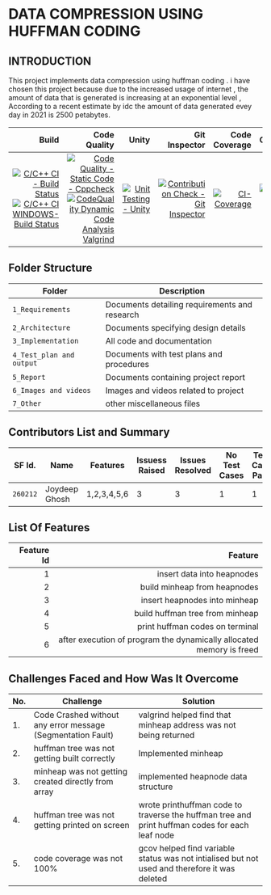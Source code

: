 # DATA COMPRESSION USING HUFFMAN CODING 
## INTRODUCTION 

This project implements data compression using huffman coding . i have chosen this project because due to the increased usage of internet , the amount of data that is generated is increasing at an exponential level , According to a recent estimate by idc the amount of data generated evey day in 2021 is 2500 petabytes. 



Build | Code Quality | Unity | Git Inspector| Code Coverage | Codacy
|---------:|------------:|-----------:|-----------:|----------------:|----------------:|
| [![C/C++ CI - Build Status](https://github.com/joydeep2899/260212_miniproject/actions/workflows/c-cpp.yml/badge.svg?branch=main&event=push)](https://github.com/joydeep2899/260212_miniproject/actions/workflows/c-cpp.yml) [![C/C++ CI WINDOWS- Build Status](https://github.com/joydeep2899/260212_miniproject/actions/workflows/windows.yml/badge.svg?branch=main&event=push)](https://github.com/joydeep2899/260212_miniproject/actions/workflows/windows.yml) | [![Code Quality - Static Code - Cppcheck](https://github.com/joydeep2899/260212_miniproject/actions/workflows/arc-cppcheck.yml/badge.svg?branch=main&event=push)](https://github.com/joydeep2899/260212_miniproject/actions/workflows/arc-cppcheck.yml)[![CodeQuality Dynamic Code Analysis Valgrind](https://github.com/joydeep2899/260212_miniproject/actions/workflows/arc-dynamic-code-quality.yml/badge.svg?branch=main&event=push)](https://github.com/joydeep2899/260212_miniproject/actions/workflows/arc-dynamic-code-quality.yml)| [![Unit Testing - Unity](https://github.com/joydeep2899/260212_miniproject/actions/workflows/arc-unity.yml/badge.svg?branch=main&event=push)](https://github.com/joydeep2899/260212_miniproject/actions/workflows/arc-unity.yml)  |   [![Contribution Check - Git Inspector](https://github.com/joydeep2899/260212_miniproject/actions/workflows/arc-gitinspector.yml/badge.svg?branch=main&event=push)](https://github.com/joydeep2899/260212_miniproject/actions/workflows/arc-gitinspector.yml)| [![CI-Coverage](https://github.com/joydeep2899/260212_miniproject/actions/workflows/arc-code-coverage.yml/badge.svg?branch=main&event=push)](https://github.com/joydeep2899/260212_miniproject/actions/workflows/arc-code-coverage.yml) | [![Codacy Badge](https://app.codacy.com/project/badge/Grade/373088c121f7423695121e001e701408)](https://www.codacy.com/gh/joydeep2899/260212_miniproject/dashboard?utm_source=github.com&amp;utm_medium=referral&amp;utm_content=joydeep2899/260212_miniproject&amp;utm_campaign=Badge_Grade)











## Folder Structure
Folder             | Description
-------------------| -----------------------------------------
`1_Requirements`   | Documents detailing requirements and research
`2_Architecture`         | Documents specifying design details
`3_Implementation` | All code and documentation
`4_Test_plan and output`      | Documents with test plans and procedures
`5_Report`      | Documents containing project report
`6_Images and videos `      | Images and videos related to project 
`7_Other`      | other miscellaneous files 

## Contributors List and Summary

SF Id. |  Name   |    Features    | Issuess Raised |Issues Resolved|No Test Cases|Test Case Pass
-------|---------|----------------|----------------|---------------|-------------|--------------
`260212` | Joydeep Ghosh  | 1,2,3,4,5,6  | 3     | 3   |1   |1    
   
## List  Of Features 
| Feature Id | Feature |
| -----------:|---------:|
|1| insert data into heapnodes |
|2| build minheap from heapnodes |
|3| insert heapnodes  into minheap |
|4| build huffman tree from minheap |
|5| print huffman codes on terminal |
|6| after execution of program the dynamically allocated memory is freed |



## Challenges Faced and How Was It Overcome
| No. | Challenge | Solution
|-----|-----------|--------
|1. | Code Crashed without any error message (Segmentation Fault) | valgrind helped find that minheap address was not being returned 
|2. | huffman tree was not getting built correctly | Implemented minheap |
|3. | minheap was not getting created directly from array | implemented heapnode data structure 
|4. | huffman tree was not getting printed on screen  | wrote printhuffman code to traverse the huffman tree and print huffman codes for each leaf node 
|5. | code coverage was not 100%  |  gcov helped find variable status was not intialised but not used and therefore it was deleted 
